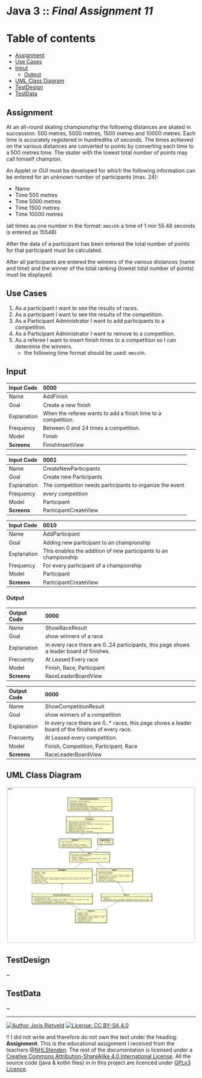 # **Java 3** :: _Final Assignment 11_

[TOC]: # "Table of contents"

# Table of contents
- [Assignment](#assignment)
- [Use Cases](#use-cases)
- [Input](#input)
    - [Output](#output)
- [UML Class Diagram](#uml-class-diagram)
- [TestDesign](#testdesign)
- [TestData](#testdata)


## Assignment
At an all-round skating championship the following distances are skated in
succession: 500 metres, 5000 metres, 1500 metres and 10000 metres. Each time is
accurately registered in hundredths of seconds. The times achieved on the
various distances are converted to points by converting each time to a 500
metres time. The skater with the lowest total number of points may call himself
champion.

An Applet or GUI must be developed for which the following information can be
entered for an unknown number of participants (max. 24):

- Name
- Time 500 metres
- Time 5000 metres
- Time 1500 metres
- Time 10000 metres

(all times as one number in the format: `mmsshh` a time of 1 min 55.48 seconds
is entered as 15548)

After the data of a participant has been entered the total number of points
for that participant must be calculated.

After all participants are entered the winners of the various distances (name
and time) and the winner of the total ranking (lowest total number of points)
must be displayed.


## Use Cases
1. As a participant I want to see the results of races.
2. As a participant I want to see the results of the competition.
3. As a Participant Administrator I want to add participants to a competition.
3. As a Participant Administrator I want to remove to a competition.
5. As a referee I want to insert finish times to a competition so I can determine the winners.
   - the following time format should be used: `mmsshh`.


## Input

| **Input Code** | **0000**                                                            |
|:---------------|:--------------------------------------------------------------------|
| Name           | AddFinish                                                |
| Goal           | Create a new finish                                           |
| Explanation    | When the referee wants to add a finish time to a competition. |
| Frequency      | Between 0 and 24 times a competition.                                                  |
| Model          | Finish                                                        |
| **Screens**    | FinishInsertView                                              |
 

| **Input Code** | **0001**                                                 |
|:---------------|:---------------------------------------------------------|
| Name           | CreateNewParticipants                                    |
| Goal           | Create new Participants                                  |
| Explanation    | The competition needs participants to organize the event |
| Frequency      | every competition                                        |
| Model          | Participant                                              |
| **Screens**    | ParticipantCreateView                                    |


| **Input Code** | **0010**                                                         |
|:---------------|:-----------------------------------------------------------------|
| Name           | AddParticipant                                                   |
| Goal           | Adding new participant to an championship                        |
| Explanation    | This enables the addition of new participants to an championship |
| Frequency      | For every participant of a championship                          |
| Model          | Participant                                                |
| **Screens**    | ParticipantCreateView                                            |


#### Output


| **Output Code** | **0000**          |
|:----------------|:------------------|
| Name            | ShowRaceResult |
| Goal            | show winners of a race                 |
| Explanation     | In every race there are 0..24 participants, this page shows a leader board of finishes.  |
| Frecuenty       | At Leased Every race |
| Model           |             Finish, Race, Participant      |
| **Screens**     | RaceLeaderBoardView |



| **Output Code** | **0000**                 |
|:----------------|:-------------------------|
| Name            | ShowCompetitionResult |
| Goal            | show winners of a competition                 |
| Explanation     | In every race there are 0..\* races, this page shows a leader board of the finishes of every race.  |
| Frecuenty       | At Leased every competition. |
| Model           |             Finish, Competition, Participant, Race      |
| **Screens**     | RaceLeaderBoardView |


## UML Class Diagram
![ClassDiagram_ICU.png](../../Chapter10/Resources/ClassDiagram_ICU_v0.6.png)


## TestDesign
~

## TestData
~

<hr>

[![Author Joris Rietveld](https://img.shields.io/badge/Author-Joris%20Rietveld-blue.svg)](https://github.com/jorisrietveld)
[![License: CC BY-SA 4.0](https://img.shields.io/badge/License-CC%20BY--SA%204.0-lightgrey.svg)](https://creativecommons.org/licenses/by-sa/4.0/)

:bangbang: I did not write and therefore do not own the text under the heading:
**Assignment**. This is the educational assignment I received from the teachers
@[NHLStenden](https://www.nhlstenden.com). The rest of the documentation is
licensed under a <a rel="license"
href="http://creativecommons.org/licenses/by-sa/4.0/">Creative Commons
Attribution-ShareAlike 4.0 International License</a>. All the source code (java
& kotlin files) in in this project are licenced under
[GPLv3 Licence](../../../../Java2/LICENCE).
